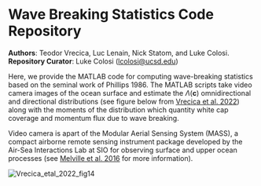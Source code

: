 # Wave Breaking Statistics Code Repository
**Authors**: Teodor Vrecica, Luc Lenain, Nick Statom, and Luke Colosi. \
**Repository Curator**: Luke Colosi (lcolosi@ucsd.edu) 

Here, we provide the MATLAB code for computing wave-breaking statistics based on the seminal work of Phillips 1986. The MATLAB scripts take video camera images of the ocean surface and estimate the $\Lambda(\textbf{c})$ omnidirectional and directional distributions (see figure below from [Vrecica et al. 2022](https://doi.org/10.1175/JPO-D-21-0125.1)) along with the moments of the distribution which quantity white cap coverage and momentum flux due to wave breaking.

Video camera is apart of the Modular Aerial Sensing System (MASS), a compact airborne remote sensing instrument package developed by the Air-Sea Interactions Lab at SIO for observing surface and upper ocean processes (see [Melville et al. 2016](https://doi.org/10.1175/JTECH-D-15-0067.1) for more information).      
 
![Vrecica_etal_2022_fig14](https://github.com/lcolosi/WaveBreakingStats/assets/50155977/807d671e-a1a2-4d56-9f99-a62f0bf94158)


